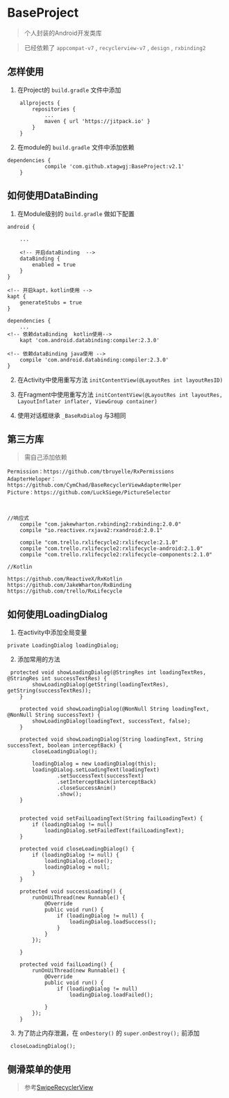 # BaseProject

> 个人封装的Android开发类库

> 已经依赖了 `appcompat-v7` , `recyclerview-v7` , `design` , `rxbinding2`


## 怎样使用

1. 在Project的 `build.gradle` 文件中添加
```
	allprojects {
		repositories {
			...
			maven { url 'https://jitpack.io' }
		}
	}
```

2. 在module的 `build.gradle` 文件中添加依赖
```
dependencies {
	        compile 'com.github.xtagwgj:BaseProject:v2.1'
	}
```

## 如何使用DataBinding

1. 在Module级别的 `build.gradle` 做如下配置
```
android {
    
    ...

    <!-- 开启dataBinding  -->
    dataBinding {
        enabled = true
    }
}

<!-- 开启kapt，kotlin使用 -->
kapt {
    generateStubs = true
}

dependencies {
    ...
<!-- 依赖dataBinding  kotlin使用-->
    kapt 'com.android.databinding:compiler:2.3.0'

<!-- 依赖dataBinding java使用 -->
    compile 'com.android.databinding:compiler:2.3.0'
}
```

2. 在Activity中使用重写方法 `initContentView(@LayoutRes int layoutResID)`

3. 在Fragment中使用重写方法 `initContentView(@LayoutRes int layoutRes, LayoutInflater inflater, ViewGroup container)`

4. 使用对话框继承 `_BaseRxDialog` 与3相同

## 第三方库
> 需自己添加依赖

```
Permission：https://github.com/tbruyelle/RxPermissions
AdapterHeloper：https://github.com/CymChad/BaseRecyclerViewAdapterHelper
Picture：https://github.com/LuckSiege/PictureSelector



//响应式
    compile "com.jakewharton.rxbinding2:rxbinding:2.0.0"
    compile "io.reactivex.rxjava2:rxandroid:2.0.1"

    compile "com.trello.rxlifecycle2:rxlifecycle:2.1.0"
    compile "com.trello.rxlifecycle2:rxlifecycle-android:2.1.0"
    compile "com.trello.rxlifecycle2:rxlifecycle-components:2.1.0"

//Kotlin

https://github.com/ReactiveX/RxKotlin
https://github.com/JakeWharton/RxBinding
https://github.com/trello/RxLifecycle

```


## 如何使用LoadingDialog

1. 在activity中添加全局变量
```
private LoadingDialog loadingDialog;
```

2. 添加常用的方法
```
 protected void showLoadingDialog(@StringRes int loadingTextRes, @StringRes int successTextRes) {
        showLoadingDialog(getString(loadingTextRes), getString(successTextRes));
    }

    protected void showLoadingDialog(@NonNull String loadingText, @NonNull String successText) {
        showLoadingDialog(loadingText, successText, false);
    }

    protected void showLoadingDialog(String loadingText, String successText, boolean interceptBack) {
        closeLoadingDialog();

        loadingDialog = new LoadingDialog(this);
        loadingDialog.setLoadingText(loadingText)
                .setSuccessText(successText)
                .setInterceptBack(interceptBack)
                .closeSuccessAnim()
                .show();
    }


    protected void setFailLoadingText(String failLoadingText) {
        if (loadingDialog != null)
            loadingDialog.setFailedText(failLoadingText);
    }

    protected void closeLoadingDialog() {
        if (loadingDialog != null) {
            loadingDialog.close();
            loadingDialog = null;
        }
    }

    protected void successLoading() {
        runOnUiThread(new Runnable() {
            @Override
            public void run() {
                if (loadingDialog != null) {
                    loadingDialog.loadSuccess();
                }
            }
        });

    }

    protected void failLoading() {
        runOnUiThread(new Runnable() {
            @Override
            public void run() {
                if (loadingDialog != null)
                    loadingDialog.loadFailed();

            }
        });
    }
```

3. 为了防止内存泄漏，在 `onDestory()` 的 `super.onDestroy();` 前添加
```
 closeLoadingDialog();
```

## 侧滑菜单的使用
> 参考[SwipeRecyclerView](https://github.com/yanzhenjie/SwipeRecyclerView) 





